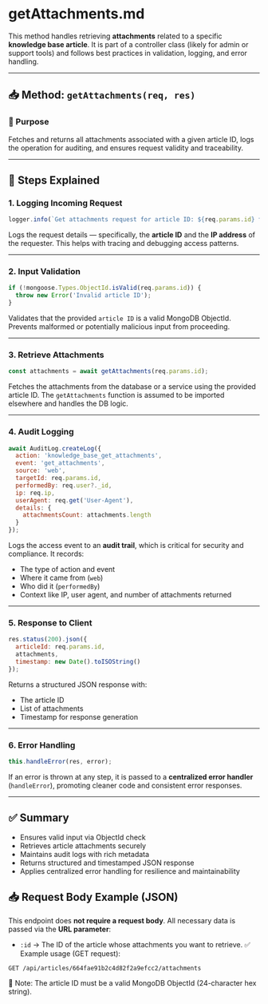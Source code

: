 # getAttachments.md

This method handles retrieving **attachments** related to a specific **knowledge base article**. It is part of a controller class (likely for admin or support tools) and follows best practices in validation, logging, and error handling.

---

## 📥 Method: `getAttachments(req, res)`

### 🔹 Purpose
Fetches and returns all attachments associated with a given article ID, logs the operation for auditing, and ensures request validity and traceability.

---

## 🔧 Steps Explained

### 1. **Logging Incoming Request**
```js
logger.info(`Get attachments request for article ID: ${req.params.id} from IP: ${req.ip}`);
````

Logs the request details — specifically, the **article ID** and the **IP address** of the requester. This helps with tracing and debugging access patterns.

---

### 2. **Input Validation**

```js
if (!mongoose.Types.ObjectId.isValid(req.params.id)) {
  throw new Error('Invalid article ID');
}
```

Validates that the provided `article ID` is a valid MongoDB ObjectId. Prevents malformed or potentially malicious input from proceeding.

---

### 3. **Retrieve Attachments**

```js
const attachments = await getAttachments(req.params.id);
```

Fetches the attachments from the database or a service using the provided article ID. The `getAttachments` function is assumed to be imported elsewhere and handles the DB logic.

---

### 4. **Audit Logging**

```js
await AuditLog.createLog({
  action: 'knowledge_base_get_attachments',
  event: 'get_attachments',
  source: 'web',
  targetId: req.params.id,
  performedBy: req.user?._id,
  ip: req.ip,
  userAgent: req.get('User-Agent'),
  details: {
    attachmentsCount: attachments.length
  }
});
```

Logs the access event to an **audit trail**, which is critical for security and compliance. It records:

* The type of action and event
* Where it came from (`web`)
* Who did it (`performedBy`)
* Context like IP, user agent, and number of attachments returned

---

### 5. **Response to Client**

```js
res.status(200).json({
  articleId: req.params.id,
  attachments,
  timestamp: new Date().toISOString()
});
```

Returns a structured JSON response with:

* The article ID
* List of attachments
* Timestamp for response generation

---

### 6. **Error Handling**

```js
this.handleError(res, error);
```

If an error is thrown at any step, it is passed to a **centralized error handler** (`handleError`), promoting cleaner code and consistent error responses.

---

## ✅ Summary

* Ensures valid input via ObjectId check
* Retrieves article attachments securely
* Maintains audit logs with rich metadata
* Returns structured and timestamped JSON response
* Applies centralized error handling for resilience and maintainability


## 📥 Request Body Example (JSON)

This endpoint does **not require a request body**.
All necessary data is passed via the **URL parameter**:
- `:id` → The ID of the article whose attachments you want to retrieve.
✅ Example usage (GET request):
```
GET /api/articles/664fae91b2c4d82f2a9efcc2/attachments
```
📌 Note: The article ID must be a valid MongoDB ObjectId (24-character hex string).
```
